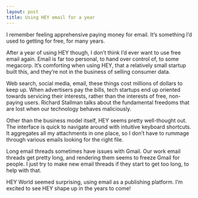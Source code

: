 ```yaml
---
layout: post
title: Using HEY email for a year
---
```

I remember feeling apprehensive paying money for email. It’s something I’d used to getting for free, for many years.

After a year of using HEY though, I don’t think I’d ever want to use free email again. Email is far too personal, to hand over control of, to some megacorp. It’s comforting when using HEY, that a relatively small startup built this, and they’re not in the business of selling consumer data. 

Web search, social media, email, these things cost millions of dollars to keep up. When advertisers pay the bills, tech startups end up oriented towards servicing their interests, rather than the interests of free, non-paying users. Richard Stallman talks about the fundamental freedoms that are lost when our technology behaves maliciously.

Other than the business model itself, HEY seems pretty well-thought out. The interface is quick to navigate around with intuitive keyboard shortcuts. It aggregates all my attachments in one place, so I don’t have to rummage through various emails looking for the right file.

Long email threads sometimes have issues with Gmail. Our work email threads get pretty long, and rendering them seems to freeze Gmail for people. I just try to make new email threads if they start to get too long, to help with that. 

HEY World seemed surprising, using email as a publishing platform. I’m excited to see HEY shape up in the years to come!